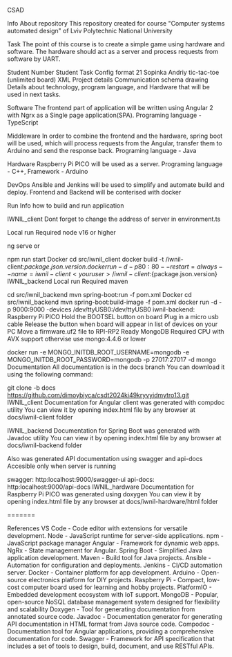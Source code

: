 CSAD



Info
About repository
This repository created for course "Computer systems automated design" of Lviv Polytechnic National University

Task
The point of this course is to create a simple game using hardware and software. The hardware should act as a server and process requests from software by UART.

Student
Number	Student	Task	Config format
21 Sopinka Andriy	tic-tac-toe (unlimited board)	XML
Project details
Communication schema drawing Details about technology, program language, and Hardware that will be used in next tasks.

Software
The frontend part of application will be written using Angular 2 with Ngrx as a Single page application(SPA). Programing language - TypeScript

Middleware
In order to combine the frontend and the hardware, spring boot will be used, which will process requests from the Angular, transfer them to Arduino and send the response back. Programing language - Java

Hardware
Raspberry Pi PICO will be used as a server. Programing language - C++, Framework - Arduino

DevOps
Ansible and Jenkins will be used to simplify and automate build and deploy. Frontend and Backend will be conterised with docker

Run
Info how to build and run application

IWNIL_client
Dont forget to change the address of server in environment.ts

Local run
Required node v16 or higher

ng serve
or

npm run start
Docker
cd src/iwnil_client
docker build -t <youruser>/iwnil-client:${package.json.version} .
docker run -d -p 80:80 --restart=always --name=iwnil-client <youruser>/iwnil-client:${package.json.version}
IWNIL_backend
Local run
Required maven

cd src/iwnil_backend
mvn spring-boot:run -f pom.xml
Docker
cd src/iwnil_backend
mvn spring-boot:build-image -f pom.xml
docker run -d -p 9000:9000 -devices /dev/ttyUSB0:/dev/ttyUSB0 iwnil-backend:<version>
Raspberry Pi PICO
Hold the BOOTSEL button on board
Plug in a micro usb cable
Release the button when board will appear in list of devices on your PC
Move a firmware.uf2 file to RPI-RP2
Ready
MongoDB
Required CPU with AVX support othervise use mongo:4.4.6 or lower

docker run -e MONGO_INITDB_ROOT_USERNAME=mongodb -e MONGO_INITDB_ROOT_PASSWORD=mongodb -p 27017:27017 -d mongo
Documentation
All documentation is in the docs branch You can download it using the following command:

git clone -b docs https://github.com/dimoybiyca/csdt2024ki49kryvyidmytro13.git
IWNIL_client
Documentation for Angular client was generated with compdoc utility You can view it by opening index.html file by any browser at docs/iwnil-client folder

IWNIL_backend
Documentation for Spring Boot was generated with Javadoc utility You can view it by opening index.html file by any browser at docs/iwnil-backend folder

Also was generated API documentation using swagger and api-docs Accesible only when server is running

swagger: http:localhost:9000/swagger-ui
api-docs: http:localhost:9000/api-docs
IWNIL_hardware
Documentation for Raspberry Pi PICO was generated using doxygen You can view it by opening index.html file by any browser at docs/iwnil-hardware/html folder

=======

References
VS Code - Code editor with extensions for versatile development.
Node - JavaScript runtime for server-side applications.
npm - JavaScript package manager
Angular - Framework for dynamic web apps.
NgRx - State management for Angular.
Spring Boot - Simplified Java application development.
Maven - Build tool for Java projects.
Ansible - Automation for configuration and deployments.
Jenkins - CI/CD automation server.
Docker - Container platform for app development.
Arduino - Open-source electronics platform for DIY projects.
Raspberry Pi - Compact, low-cost computer board used for learning and hobby projects.
PlatformIO - Embedded development ecosystem with IoT support.
MongoDB - Popular, open-source NoSQL database management system designed for flexibility and scalability
Doxygen - Tool for generating documentation from annotated source code.
Javadoc - Documentation generator for generating API documentation in HTML format from Java source code.
Compodoc - Documentation tool for Angular applications, providing a comprehensive documentation for code.
Swagger - Framework for API specification that includes a set of tools to design, build, document, and use RESTful APIs.

